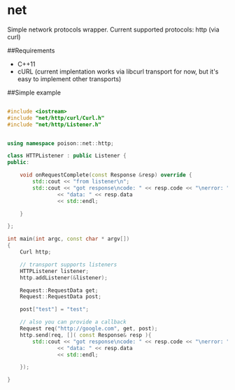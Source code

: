 net
===

Simple network protocols wrapper. Current supported protocols: http (via curl)

##Requirements
- C++11
- cURL (current implentation works via libcurl transport for now, but it's easy to implement other transports)

##Simple example

```c++

#include <iostream>
#include "net/http/curl/Curl.h"
#include "net/http/Listener.h"


using namespace poison::net::http;

class HTTPListener : public Listener {
public:

    void onRequestComplete(const Response &resp) override {
        std::cout << "from listener\n";
        std::cout << "got response\ncode: " << resp.code << "\nerror: " << int(resp.error) << "\nerrorText: " << resp.errorText
                << "data: " << resp.data
                << std::endl;

    }

};

int main(int argc, const char * argv[])
{
    Curl http;

    // transport supports listeners
    HTTPListener listener;
    http.addListener(&listener);

    Request::RequestData get;
    Request::RequestData post;

    post["test"] = "test";

    // also you can provide a callback
    Request req("http://google.com", get, post);
    http.send(req, []( const Response& resp ){
        std::cout << "got response\ncode: " << resp.code << "\nerror: " << int(resp.error) << "\nerrorText: " << resp.errorText
                << "data: " << resp.data
                << std::endl;

    });

}


```
